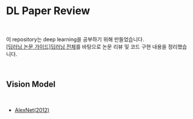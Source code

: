 # DL Paper Review

<br>

이 repository는 deep learning을 공부하기 위해 만들었습니다. 
<br>[[딥러닝 논문 가이드]딥러닝 전체](https://ffighting.net/deep-learning-paper-review/deep-learning-paper-guide/deep-learning-paper-guide/)를 바탕으로 논문 리뷰 및 코드 구현 내용을 정리했습니다.  



<br>

## Vision Model

<br>

- [AlexNet(2012)](https://proceedings.neurips.cc/paper_files/paper/2012/file/c399862d3b9d6b76c8436e924a68c45b-Paper.pdf)
